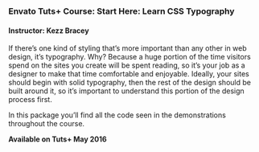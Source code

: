 ### Envato Tuts+ Course: Start Here: Learn CSS Typography
#### Instructor: Kezz Bracey

If there’s one kind of styling that’s more important than any other in web design, it’s typography. Why? Because a huge portion of the time visitors spend on the sites you create will be spent reading, so it’s your job as a designer to make that time comfortable and enjoyable. Ideally, your sites should begin with solid typography, then the rest of the design should be built around it, so it’s important to understand this portion of the design process first.

In this package you’ll find all the code seen in the demonstrations throughout the course.

**Available on Tuts+ May 2016**
